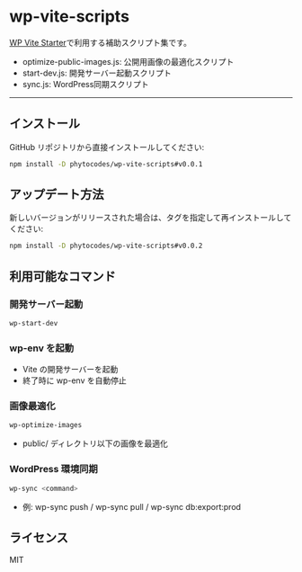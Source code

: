 # wp-vite-scripts

[WP Vite Starter](https://github.com/phytocodes/wp-vite-starter)で利用する補助スクリプト集です。  


- optimize-public-images.js: 公開用画像の最適化スクリプト
- start-dev.js: 開発サーバー起動スクリプト
- sync.js: WordPress同期スクリプト

---

## インストール

GitHub リポジトリから直接インストールしてください:

```bash
npm install -D phytocodes/wp-vite-scripts#v0.0.1
```

## アップデート方法

新しいバージョンがリリースされた場合は、タグを指定して再インストールしてください:

```bash
npm install -D phytocodes/wp-vite-scripts#v0.0.2
```

## 利用可能なコマンド

### 開発サーバー起動

```bash
wp-start-dev
```

### wp-env を起動

- Vite の開発サーバーを起動
- 終了時に wp-env を自動停止

### 画像最適化
```bash
wp-optimize-images
```

- public/ ディレクトリ以下の画像を最適化

### WordPress 環境同期
```bash
wp-sync <command>
```

- 例: wp-sync push / wp-sync pull / wp-sync db:export:prod

## ライセンス

MIT